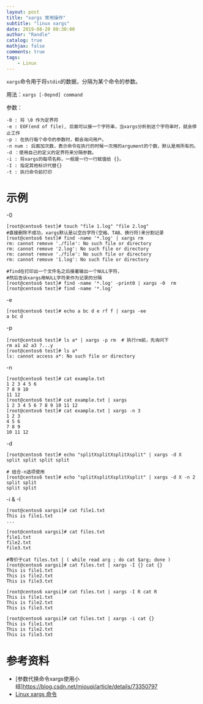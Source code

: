 ```yaml
---
layout: post
title: "xargs 常用操作"
subtitle: "linux xargs"
date: 2019-08-20 00:30:00
author: "Randle"
catalog: true
mathjax: false
comments: true
tags:
    - Linux
---
```


`xargs`命令用于将`stdin`的数据，分隔为某个命令的参数。

用法：`xargs [-0epnd] command`

参数：
```shell
-0 : 将 \0 作为定界符
-e : EOF(end of file), 后面可以接一个字符串，当xargs分析到这个字符串时，就会停止工作
-p : 在执行每个命令的参数时，都会询问用户。
-n num : 后面加次数，表示命令在执行的时候一次用的argument的个数，默认是用所有的。
-d ：使用自己的定义的定界符来分隔参数。
-i : 将xargs的每项名称，一般是一行一行赋值给 {}。
-I : 指定其他标识代替{}
-t : 执行命令前打印
```

# 示例
-0
```shell
[root@centos6 test]# touch "file 1.log" "file 2.log"
#直接删除不成功，xargs默认是以空白字符(空格、TAB、换行符)来分割记录
[root@centos6 test]# find -name '*.log' | xargs rm  
rm: cannot remove './file': No such file or directory
rm: cannot remove '2.log': No such file or directory
rm: cannot remove './file': No such file or directory
rm: cannot remove '1.log': No such file or directory

#find在打印出一个文件名之后接着输出一个NULL字符，
#然后告诉xargs用NULL字符来作为记录的分隔
[root@centos6 test]# find -name '*.log' -print0 | xargs -0  rm  
[root@centos6 test]# find -name '*.log'
```
-e
```shell
[root@centos6 test]# echo a bc d e rf f | xargs -ee
a bc d
```
-p
```shell
[root@centos6 test]# ls a* | xargs -p rm  # 执行rm前，先询问下
rm a1 a2 a3 ?...y
[root@centos6 test]# ls a*
ls: cannot access a*: No such file or directory
```
-n
```shell
[root@centos6 test]# cat example.txt 
1 2 3 4 5 6
7 8 9 10
11 12
[root@centos6 test]# cat example.txt | xargs 
1 2 3 4 5 6 7 8 9 10 11 12
[root@centos6 test]# cat example.txt | xargs -n 3
1 2 3
4 5 6
7 8 9
10 11 12
```
-d
```shell
[root@centos6 test]# echo "splitXsplitXsplitXsplit" | xargs -d X
split split split split

# 结合-n选项使用
[root@centos6 test]# echo "splitXsplitXsplitXsplit" | xargs -d X -n 2  
split split
split split
```
-i & -I
```shell
[root@centos6 xargsi]# cat file1.txt 
This is file1.txt
...

[root@centos6 xargsi]# cat files.txt 
file1.txt
file2.txt
file3.txt

#等价于cat files.txt | ( while read arg ; do cat $arg; done )
[root@centos6 xargsi]# cat files.txt | xargs -I {} cat {}   
This is file1.txt
This is file2.txt
This is file3.txt

[root@centos6 xargsi]# cat files.txt | xargs -I R cat R
This is file1.txt
This is file2.txt
This is file3.txt

[root@centos6 xargsi]# cat files.txt | xargs -i cat {}
This is file1.txt
This is file2.txt
This is file3.txt
```


# 参考资料

- [参数代换命令xargs使用小结]https://blog.csdn.net/miouqi/article/details/73350797
- [Linux xargs 命令](https://www.runoob.com/linux/linux-comm-xargs.html)

